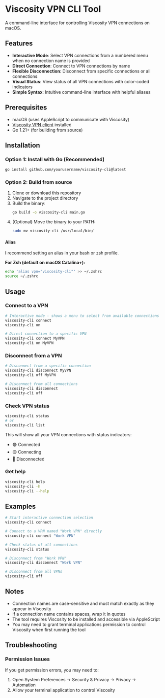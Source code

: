 # Viscosity VPN CLI Tool

A command-line interface for controlling Viscosity VPN connections on macOS.

## Features

- **Interactive Mode**: Select VPN connections from a numbered menu when no connection name is provided
- **Direct Connection**: Connect to VPN connections by name
- **Flexible Disconnection**: Disconnect from specific connections or all connections
- **Visual Status**: View status of all VPN connections with color-coded indicators
- **Simple Syntax**: Intuitive command-line interface with helpful aliases

## Prerequisites

- macOS (uses AppleScript to communicate with Viscosity)
- [Viscosity VPN client](https://www.sparklabs.com/viscosity/) installed
- Go 1.21+ (for building from source)

## Installation

### Option 1: Install with Go (Recommended)

```bash
go install github.com/yourusername/viscosity-cli@latest
```

### Option 2: Build from source

1. Clone or download this repository
2. Navigate to the project directory
3. Build the binary:
   ```bash
   go build -o viscosity-cli main.go
   ```
4. (Optional) Move the binary to your PATH:
   ```bash
   sudo mv viscosity-cli /usr/local/bin/
   ```

#### Alias
I recommend setting an alias in your bash or zsh profile.

**For Zsh (default on macOS Catalina+):**
```bash
echo 'alias vpn="viscosity-cli"' >> ~/.zshrc
source ~/.zshrc
```

## Usage

### Connect to a VPN
```bash
# Interactive mode - shows a menu to select from available connections
viscosity-cli connect
viscosity-cli on

# Direct connection to a specific VPN
viscosity-cli connect MyVPN
viscosity-cli on MyVPN
```

### Disconnect from a VPN
```bash
# Disconnect from a specific connection
viscosity-cli disconnect MyVPN
viscosity-cli off MyVPN

# Disconnect from all connections
viscosity-cli disconnect
viscosity-cli off
```

### Check VPN status
```bash
viscosity-cli status
# or
viscosity-cli list
```

This will show all your VPN connections with status indicators:
- 🟢 Connected
- 🟡 Connecting
- 🔴 Disconnected

### Get help
```bash
viscosity-cli help
viscosity-cli -h
viscosity-cli --help
```

## Examples

```bash
# Start interactive connection selection
viscosity-cli connect

# Connect to a VPN named "Work VPN" directly
viscosity-cli connect "Work VPN"

# Check status of all connections
viscosity-cli status

# Disconnect from "Work VPN"
viscosity-cli disconnect "Work VPN"

# Disconnect from all VPNs
viscosity-cli off
```

## Notes

- Connection names are case-sensitive and must match exactly as they appear in Viscosity
- If a connection name contains spaces, wrap it in quotes
- The tool requires Viscosity to be installed and accessible via AppleScript
- You may need to grant terminal applications permission to control Viscosity when first running the tool

## Troubleshooting

### Permission Issues
If you get permission errors, you may need to:
1. Open System Preferences → Security & Privacy → Privacy → Automation
2. Allow your terminal application to control Viscosity